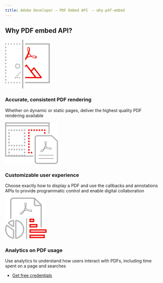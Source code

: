 ```yaml
---
title: Adobe Developer — PDF Embed API  — why-pdf-embed
---
```



<TitleBlock slots="heading" theme="light"  className="titleBlock-align-left" />

## Why PDF embed API?

<TextBlock slots="image, heading, text" width="33%" theme="light" className="align-left icon-xl-size horizontal-align-heading"  />

![Accurate_rendering](../../images/accurate_rendering.svg)

### Accurate, consistent PDF rendering

Whether on dynamic or static pages, deliver the highest quality PDF rendering available


<TextBlock slots="image, heading, text" width="33%" theme="light" className="align-left icon-xl-size horizontal-align-heading" />

![Customizable_experience](../../images/customizable_experience.svg)

### Customizable user experience

Choose exactly how to display a PDF and use the callbacks and annotations APIs to provide programmatic control and enable digital collaboration

<TextBlock slots="image, heading, text" width="33%" theme="light"  className="align-left icon-xl-size horizontal-align-heading" />

![Analytics](../../images/analytics.svg)

### Analytics on PDF usage

Use analytics to understand how users interact with PDFs, including time spent on a page and searches


<TextBlock slots="buttons" isCentered theme="light" className="margin-top-zero" />

* [Get free credentials](https://dc.stage.acrobat.com/dc-integration-creation-app-cdn/index.html?api=pdf-embed-api)